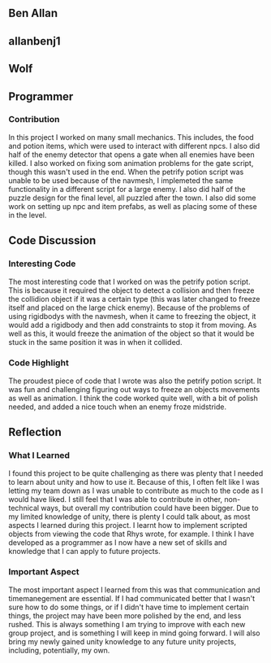 ## Ben Allan
## allanbenj1
## Wolf
## Programmer

### Contribution

In this project I worked on many small mechanics. This includes, the food and potion items, which were used to interact with different npcs. I also did half of the enemy detector that opens a gate when all enemies have been killed. I also worked on fixing som animation problems for the gate script, though this wasn't used in the end. When the petrify potion script was unable to be used because of the navmesh, I implemeted the same functionality in a different script for a large enemy. I also did half of the puzzle design for the final level, all puzzled after the town. I also did some work on setting up npc and item prefabs, as well as placing some of these in the level.

## Code Discussion

### Interesting Code

The most interesting code that I worked on was the petrify potion script. This is because it required the object to detect a collision and then freeze the collidion object if it was a certain type (this was later changed to freeze itself and placed on the large chick enemy). Because of the problems of using rigidbodys with the navmesh, when it came to freezing the object, it would add a rigidbody and then add constraints to stop it from moving. As well as this, it would freeze the animation of the object so that it would be stuck in the same position it was in when it collided.

### Code Highlight

The proudest piece of code that I wrote was also the petrify potion script. It was fun and challenging figuring out ways to freeze an objects movements as well as animation. I think the code worked quite well, with a bit of polish needed, and added a nice touch when an enemy froze midstride.

## Reflection

### What I Learned

I found this project to be quite challenging as there was plenty that I needed to learn about unity and how to use it. Because of this, I often felt like I was letting my team down as I was unable to contribute as much to the code as I would have liked. I still feel that I was able to contribute in other, non-technical ways, but overall my contribution could have been bigger. Due to my limited knowledge of unity, there is plenty I could talk about, as most aspects I learned during this project. I learnt how to implement scripted objects from viewing the code that Rhys wrote, for example. I think I have developed as a programmer as I now have a new set of skills and knowledge that I can apply to future projects.

### Important Aspect

The most important aspect I learned from this was that communication and timemanegement are essential. If I had communicated better that I wasn't sure how to do some things, or if I didn't have time to implement certain things, the project may have been more polished by the end, and less rushed. This is always something I am trying to improve with each new group project, and is something I will keep in mind going forward. I will also bring my newly gained unity knowledge to any future unity projects, including, potentially, my own.
